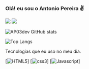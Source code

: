 ### Olá! eu sou o Antonio Pereira ✌️


[![](https://img.shields.io/badge/Gmail-D14836?style=for-the-badge&logo=gmail&logoColor=white)](antonio77.ap84@gmail.com)
[![](https://img.shields.io/badge/LinkedIn-0077B5?style=for-the-badge&logo=linkedin&logoColor=white)]()

![AP03dev GitHub stats](https://github-readme-stats.vercel.app/api?username=AP03dev&show_icons=true&theme=dracula)

![Top Langs](https://github-readme-stats.vercel.app/api/top-langs/?username=AP03dev&exclude_repo=github-readme-stats,AP03dev.github.io)

Tecnologias que eu uso no meu dia.

[![HTML5](https://img.shields.io/badge/HTML5-E34F26?style=for-the-badge&logo=html5&logoColor=white)]
[![css3](https://img.shields.io/badge/CSS3-1572B6?style=for-the-badge&logo=css3&logoColor=white)]
[![Javascript](https://img.shields.io/badge/JavaScript-F7DF1E?style=for-the-badge&logo=javascript&logoColor=black)]
